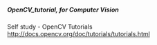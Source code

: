 ##### OpenCV_tutorial, for Computer Vision
Self study - OpenCV Tutorials
http://docs.opencv.org/doc/tutorials/tutorials.html
